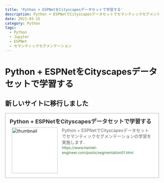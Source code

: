 ```yaml
---
title: 'Python + ESPNetをCityscapesデータセットで学習する'
description: Python + ESPNetでCityscapesデータセットでセマンティックセグメンテーションの学習を実施します．
date: 2021-03-15
category: Python
tags:
  - Python
  - Jupyter
  - ESPNet
  - セマンティックセグメンテーション
---
```


# Python + ESPNetをCityscapesデータセットで学習する

## 新しいサイトに移行しました
<blockquote class="blogcard" style="width:auto;border:1px solid #aaa;margin:1em 0;padding:1em;line-height:1.4;text-align:left;background:#fff;"><a href="https://www.hamlet-engineer.com/posts/segmentation01.html" target="_blank" style="display:block;text-decoration:none;"><div style="width:100%;margin:0 0 .5em;"><span style="font-size:18px;font-weight:700;color:#333">Python + ESPNetをCityscapesデータセットで学習する</span></div><div style="min-height:150px;"><div style="float:left;width:150px;height:150px;margin:0 .5em;position:relative;"><img src="https://images.weserv.nl/?w=150&url=https://www.hamlet-engineer.com/image/ESPNet_sample3_city.png" alt="thumbnail" style="display:block;margin:0;padding:0;width:100%;height:auto;border:none;position:absolute;top:50%;transform:translateY(-50%);"/></div><div style="padding:0 .5em;overflow:hidden;text-overflow:ellipsis;"><span style="font-size:14px;font-weight:400;color:#666">Python + ESPNetでCityscapesデータセットでセマンティックセグメンテーションの学習を実施します．</span><br/><span style="font-size:12px;font-weight:400;color:#373">https://www.hamlet-engineer.com/posts/segmentation01.html</span></div></div></a></blockquote>